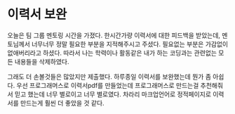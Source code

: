# 이력서 보완

오늘은 팀 그룹 멘토링 시간을 가졌다.
한시간가량 이력서에 대한 피드백을 받았는데, 멘토님께서 너무너무 정말 필요한 부분을 지적해주시고 주셨다.
필요없는 부분은 가감없이 없애버리라고 하셨다. 따라서 나는 학력이나 활동같은 내가 하는 코딩과는 관련없는 모든 내용들을 삭제하였다.

그래도 더 손볼것들은 많았지만 제출했다.
하루종일 이력서를 보완했는데 뭔가 좀 아쉽다.
우선 프로그래머스로 이력서pdf를 만들었는데 프로그래머스로 만드는걸 추천해줘서 믿고 했는데 너무 별로이고 너무 별로였다.
차라리 마크업언어로 정적페이지로 이력서를 만드는게 훨씬 더 좋았을 것 같다.
